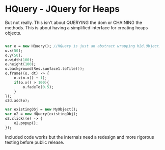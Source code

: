 # HQuery - JQuery for Heaps

But not really. This isn't about QUERYING the dom or CHAINING the methods. This is about having a simplified interface for creating heaps objects. 

```haxe

var o = new HQuery(); //HQuery is just an abstract wrapping h2d.Object. Minimally invasive and can be used everywhere
o.x(50);
o.y(50);
o.width(100);
o.height(100);
o.background(Res.sunface1.toTile());
o.frame((o, dt) -> {
	o.x(o.x() + 1);
	if(o.x() > 100){
		o.fadeTo(0.5);
	}
});
s2d.add(o);

var existingObj = new MyObject();
var o2 = new HQuery(existingObj);
o2.click((e) -> {
	o2.popup();
});

```

Included code works but the internals need a redesign and more rigorous testing before public release.
